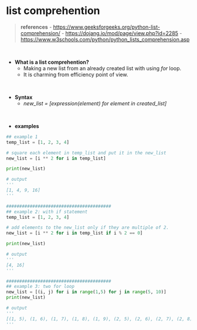 # list comprehention

>**references**
    - https://www.geeksforgeeks.org/python-list-comprehension/
    - https://dojang.io/mod/page/view.php?id=2285
    - https://www.w3schools.com/python/python_lists_comprehension.asp

<br/>

- **What is a list comprehention?**
    - Making a new list from an already created list with using *for* loop.
    - It is charming from efficiency point of view.

<br/>

- **Syntax**
    - *new_list = [expression(element) for element in created_list]*

<br/>

- **examples**
``` python
## example 1
temp_list = [1, 2, 3, 4]

# square each element in temp_list and put it in the new_list
new_list = [i ** 2 for i in temp_list] 

print(new_list)

# output
'''
[1, 4, 9, 16]
'''

########################################
## example 2: with if statement
temp_list = [1, 2, 3, 4]

# add elements to the new_list only if they are multiple of 2.
new_list = [i ** 2 for i in temp_list if i % 2 == 0]

print(new_list)

# output
'''
[4, 16]
'''

########################################
## example 3: two for loop
new_list = [(i, j) for i in range(1,5) for j in range(5, 10)]
print(new_list)

# output
'''
[(1, 5), (1, 6), (1, 7), (1, 8), (1, 9), (2, 5), (2, 6), (2, 7), (2, 8), (2, 9), (3, 5), (3, 6), (3, 7), (3, 8), (3, 9), (4, 5), (4, 6), (4, 7), (4, 8), (4, 9)]
'''
```